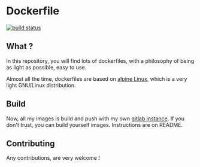 # Dockerfile
[![build status](https://git.drycat.fr/Dryusdan/Dockerfiles/badges/master/build.svg)](https://git.drycat.fr/Dryusdan/Dockerfiles/commits/master)
## What ?
In this repository, you will find lots of dockerfiles, with a philosophy of being as light as possible, easy to use.

Almost all the time, dockerfiles are based on [alpine Linux](http://alpinelinux.org/), which is a very light GNU/Linux distribution.

## Build
Now, all my images is build and push with my own [gitlab instance](https://gitlab.com/).
If you don't trust, you can build yourself images. Instructions are on README.

## Contributing
Any contributions, are very welcome !
